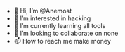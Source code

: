 - 👋 Hi, I’m @Anemost
- 👀 I’m interested in hacking
- 🌱 I’m currently learning all tools
- 💞️ I’m looking to collaborate on none
- 📫 How to reach me make money

<!---
Anemost/Anemost is a ✨ special ✨ repository because its `README.md` (this file) appears on your GitHub profile.
You can click the Preview link to take a look at your changes.
--->
